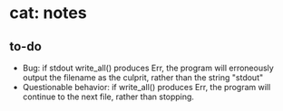 
# cat: notes

## to-do

* Bug:  if stdout write_all() produces Err, the program will erroneously
output the filename as the culprit, rather than the string "stdout"
* Questionable behavior:  if write_all() produces Err, the program will
continue to the next file, rather than stopping.

